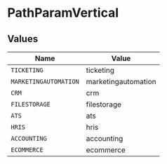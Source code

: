 # PathParamVertical


## Values

| Name                  | Value                 |
| --------------------- | --------------------- |
| `TICKETING`           | ticketing             |
| `MARKETINGAUTOMATION` | marketingautomation   |
| `CRM`                 | crm                   |
| `FILESTORAGE`         | filestorage           |
| `ATS`                 | ats                   |
| `HRIS`                | hris                  |
| `ACCOUNTING`          | accounting            |
| `ECOMMERCE`           | ecommerce             |